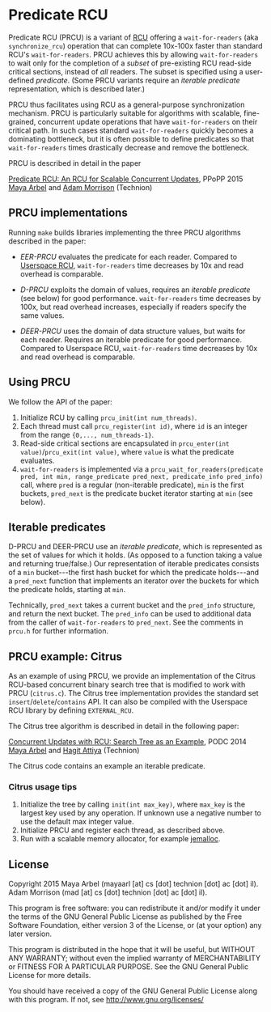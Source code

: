 # Predicate RCU

Predicate RCU (PRCU) is a variant of [RCU](http://en.wikipedia.org/wiki/Read-copy-update)
offering a `wait-for-readers` (aka `synchronize_rcu`) operation that
can complete 10x-100x faster than standard RCU's `wait-for-readers`.
PRCU achieves this by allowing `wait-for-readers` to wait only for the 
completion of a *subset* of pre-existing RCU read-side critical sections,
instead of *all* readers.  The subset is specified using a user-defined
_predicate_.  (Some PRCU variants require an _iterable predicate_ 
representation, which is described later.)

PRCU thus facilitates using RCU as a general-purpose synchronization
mechanism.  PRCU is particularly suitable for algorithms with scalable,
fine-grained, concurrent update operations that have `wait-for-readers`
on their critical path.  In such cases standard `wait-for-readers`
quickly becomes a dominating bottleneck, but it is often possible to
define predicates so that `wait-for-readers` times drastically decrease
and remove the bottleneck.

PRCU is described in detail in the paper 

   [Predicate RCU: An RCU for Scalable Concurrent Updates][1], PPoPP 2015  
   [Maya Arbel](http://www.cs.technion.ac.il/~mayaarl) and [Adam Morrison](http://www.cs.technion.ac.il/~mad) (Technion)


## PRCU implementations

Running `make` builds libraries implementing the three PRCU algorithms
described in the paper:

- *EER-PRCU* evaluates the predicate for each reader.  Compared to [Userspace RCU](http://urcu.so/), `wait-for-readers` time decreases by 10x and read overhead is comparable.

- *D-PRCU* exploits the domain of values, requires an _iterable predicate_ (see below) for good performance.  `wait-for-readers` time decreases by 100x, but read overhead increases, especially if readers specify the same values.

- *DEER-PRCU* uses the domain of data structure values, but waits for each reader.  Requires an iterable predicate for good performance.  Compared to Userspace RCU, `wait-for-readers` time decreases by 10x and read overhead is comparable.


## Using PRCU

We follow the API of the paper: 

   1. Initialize RCU by calling `prcu_init(int num_threads)`.
   2. Each thread must call `prcu_register(int id)`, where `id` is an integer from the range `{0,..., num_threads-1}`.
   3. Read-side critical sections are encapsulated in `prcu_enter(int value)`/`prcu_exit(int value)`, where `value` is what the predicate evaluates.
   4. `wait-for-readers` is implemented via a `prcu_wait_for_readers(predicate pred, int min, range_predicate pred_next, predicate_info pred_info)` call, where `pred` is a regular (non-iterable predicate), `min` is the first buckets, `pred_next` is the predicate bucket iterator starting at `min` (see below).


## Iterable predicates

D-PRCU and DEER-PRCU use an _iterable predicate_, which is represented as the set
of values for which it holds.  (As opposed to a function taking a value and
returning true/false.)  Our representation of iterable predicates consists of
a `min` bucket---the first hash bucket for which the predicate holds---and a
`pred_next` function that implements an iterator over the buckets for which
the predicate holds, starting at `min`.

Technically, `pred_next` takes a current bucket and the `pred_info` structure,
and return the next bucket.  The `pred_info` can be used to additional data
from the caller of `wait-for-readers` to `pred_next`.  See the comments in 
`prcu.h` for further information.


## PRCU example: Citrus

As an example of using PRCU, we provide an implementation of the Citrus RCU-based
concurrent binary search tree that is modified to work with PRCU (`citrus.c`).
The Citrus tree implementation provides the standard set `insert`/`delete`/`contains`
API.  It can also be compiled with the Userspace RCU library by defining `EXTERNAL_RCU`.

The Citrus tree algorithm is described in detail in the following paper:

   [Concurrent Updates with RCU: Search Tree as an Example][2], PODC 2014  
   [Maya Arbel](http://mayaarl.cswp.cs.technion.ac.il/) and [Hagit Attiya](http://hagit.net.technion.ac.il/) (Technion)

The Citrus code contains an example an iterable predicate.


### Citrus usage tips

   1. Initialize the tree by calling `init(int max_key)`, where `max_key` is the largest key used by any operation.  If unknown use a negative number to use the default max integer value.  
   2. Initialize PRCU and register each thread, as described above.
   3. Run with a scalable memory allocator, for example [jemalloc](www.canonware.com/jemalloc).


[1]: http://mayaarl.cswp.cs.technion.ac.il/wp-content/uploads/sites/9/2016/01/predicateRCU-camera-ready.pdf
[2]: http://mayaarl.cswp.cs.technion.ac.il/wp-content/uploads/sites/9/2016/01/podc047f-arbelATS.pdf

## License
Copyright 2015 
Maya Arbel (mayaarl [at] cs [dot] technion [dot] ac [dot] il).
Adam Morrison (mad [at] cs [dot] technion [dot] ac [dot] il). 

This program is free software: you can redistribute it and/or modify
it under the terms of the GNU General Public License as published by
the Free Software Foundation, either version 3 of the License, or
(at your option) any later version.

This program is distributed in the hope that it will be useful,
but WITHOUT ANY WARRANTY; without even the implied warranty of
MERCHANTABILITY or FITNESS FOR A PARTICULAR PURPOSE.  See the
GNU General Public License for more details.

You should have received a copy of the GNU General Public License
along with this program.  If not, see <http://www.gnu.org/licenses/>